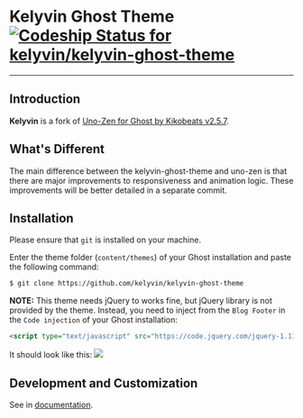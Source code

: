 # Kelyvin Ghost Theme [![Codeship Status for kelyvin/kelyvin-ghost-theme](https://codeship.com/projects/2670e310-6805-0133-8838-460d97cd31f0/status?branch=master)](https://codeship.com/projects/114177)

---

## Introduction

**Kelyvin** is a fork of [Uno-Zen for Ghost by Kikobeats v2.5.7](https://github.com/Kikobeats/uno-zen).

## What's Different

The main difference between the kelyvin-ghost-theme and uno-zen is that there are major improvements to responsiveness and animation logic. These improvements will be better detailed in a separate commit.



## Installation

Please ensure that `git` is installed on your machine.

Enter the theme folder (`content/themes`) of your Ghost installation and paste the following command:

```bash
$ git clone https://github.com/kelyvin/kelyvin-ghost-theme
```

**NOTE:** This theme needs jQuery to works fine, but jQuery library is not provided by the theme. Instead, you need to inject from the `Blog Footer` in the `Code injection` of your Ghost installation:

```html
<script type="text/javascript" src="https://code.jquery.com/jquery-1.11.3.min.js"></script>
```

It should look like this:
![](https://camo.githubusercontent.com/f600498109f9b8e7d15fadd28b51c75b1f585d0f/687474703a2f2f692e696d6775722e636f6d2f4b365a595933752e706e67)


## Development and Customization

See in [documentation](https://github.com/kelyvin/kelyvin-ghost-theme/blob/master/DOCUMENTATION.md).